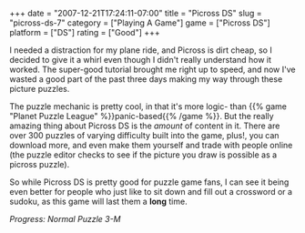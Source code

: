 +++
date = "2007-12-21T17:24:11-07:00"
title = "Picross DS"
slug = "picross-ds-7"
category = ["Playing A Game"]
game = ["Picross DS"]
platform = ["DS"]
rating = ["Good"]
+++

I needed a distraction for my plane ride, and Picross is dirt cheap, so I decided to give it a whirl even though I didn't really understand how it worked.  The super-good tutorial brought me right up to speed, and now I've wasted a good part of the past three days making my way through these picture puzzles.

The puzzle mechanic is pretty cool, in that it's more logic- than {{% game "Planet Puzzle League" %}}panic-based{{% /game %}}.  But the really amazing thing about Picross DS is the <i>amount</i> of content in it.  There are over 300 puzzles of varying difficulty built into the game, plus!, you can download more, and even make them yourself and trade with people online (the puzzle editor checks to see if the picture you draw is possible as a picross puzzle).

So while Picross DS is pretty good for puzzle game fans, I can see it being even better for people who just like to sit down and fill out a crossword or a sudoku, as this game will last them a <b>long</b> time.

<i>Progress: Normal Puzzle 3-M</i>
